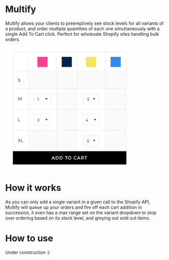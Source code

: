 # Multify

Multify allows your clients to preemptively see stock levels for all variants of a product, and order multiple quantities of each one simultaneously with a single Add To Cart click. Perfect for wholesale Shopify sites handling bulk orders.

![Multift Image](/assets/multify-table.png)

# How it works

As you can only add a single variant in a given call to the Shopify API, Multify will queue up your orders and fire off each cart addition in succession, it even has a max range set on the variant dropdown to stop over ordering based on its stock level, and greying out sold out items.

# How to use


Under construction :)

